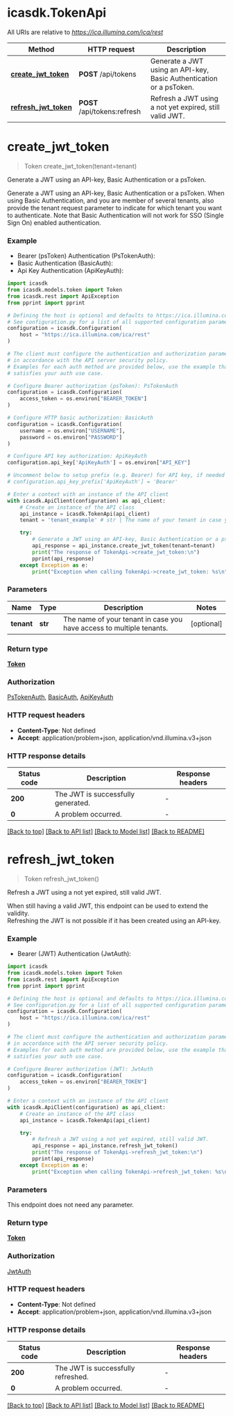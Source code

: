 # icasdk.TokenApi

All URIs are relative to *https://ica.illumina.com/ica/rest*

Method | HTTP request | Description
------------- | ------------- | -------------
[**create_jwt_token**](TokenApi.md#create_jwt_token) | **POST** /api/tokens | Generate a JWT using an API-key, Basic Authentication or a psToken.
[**refresh_jwt_token**](TokenApi.md#refresh_jwt_token) | **POST** /api/tokens:refresh | Refresh a JWT using a not yet expired, still valid JWT.


# **create_jwt_token**
> Token create_jwt_token(tenant=tenant)

Generate a JWT using an API-key, Basic Authentication or a psToken.

Generate a JWT using an API-key, Basic Authentication or a psToken. When using Basic Authentication, and you are member of several tenants, also provide the tenant request parameter to indicate for which tenant you want to authenticate. Note that Basic Authentication will not work for SSO (Single Sign On) enabled authentication.

### Example

* Bearer (psToken) Authentication (PsTokenAuth):
* Basic Authentication (BasicAuth):
* Api Key Authentication (ApiKeyAuth):

```python
import icasdk
from icasdk.models.token import Token
from icasdk.rest import ApiException
from pprint import pprint

# Defining the host is optional and defaults to https://ica.illumina.com/ica/rest
# See configuration.py for a list of all supported configuration parameters.
configuration = icasdk.Configuration(
    host = "https://ica.illumina.com/ica/rest"
)

# The client must configure the authentication and authorization parameters
# in accordance with the API server security policy.
# Examples for each auth method are provided below, use the example that
# satisfies your auth use case.

# Configure Bearer authorization (psToken): PsTokenAuth
configuration = icasdk.Configuration(
    access_token = os.environ["BEARER_TOKEN"]
)

# Configure HTTP basic authorization: BasicAuth
configuration = icasdk.Configuration(
    username = os.environ["USERNAME"],
    password = os.environ["PASSWORD"]
)

# Configure API key authorization: ApiKeyAuth
configuration.api_key['ApiKeyAuth'] = os.environ["API_KEY"]

# Uncomment below to setup prefix (e.g. Bearer) for API key, if needed
# configuration.api_key_prefix['ApiKeyAuth'] = 'Bearer'

# Enter a context with an instance of the API client
with icasdk.ApiClient(configuration) as api_client:
    # Create an instance of the API class
    api_instance = icasdk.TokenApi(api_client)
    tenant = 'tenant_example' # str | The name of your tenant in case you have access to multiple tenants. (optional)

    try:
        # Generate a JWT using an API-key, Basic Authentication or a psToken.
        api_response = api_instance.create_jwt_token(tenant=tenant)
        print("The response of TokenApi->create_jwt_token:\n")
        pprint(api_response)
    except Exception as e:
        print("Exception when calling TokenApi->create_jwt_token: %s\n" % e)
```



### Parameters


Name | Type | Description  | Notes
------------- | ------------- | ------------- | -------------
 **tenant** | **str**| The name of your tenant in case you have access to multiple tenants. | [optional] 

### Return type

[**Token**](Token.md)

### Authorization

[PsTokenAuth](../README.md#PsTokenAuth), [BasicAuth](../README.md#BasicAuth), [ApiKeyAuth](../README.md#ApiKeyAuth)

### HTTP request headers

 - **Content-Type**: Not defined
 - **Accept**: application/problem+json, application/vnd.illumina.v3+json

### HTTP response details

| Status code | Description | Response headers |
|-------------|-------------|------------------|
**200** | The JWT is successfully generated. |  -  |
**0** | A problem occurred. |  -  |

[[Back to top]](#) [[Back to API list]](../README.md#documentation-for-api-endpoints) [[Back to Model list]](../README.md#documentation-for-models) [[Back to README]](../README.md)

# **refresh_jwt_token**
> Token refresh_jwt_token()

Refresh a JWT using a not yet expired, still valid JWT.

When still having a valid JWT, this endpoint can be used to extend the validity.<br>Refreshing the JWT is not possible if it has been created using an API-key.

### Example

* Bearer (JWT) Authentication (JwtAuth):

```python
import icasdk
from icasdk.models.token import Token
from icasdk.rest import ApiException
from pprint import pprint

# Defining the host is optional and defaults to https://ica.illumina.com/ica/rest
# See configuration.py for a list of all supported configuration parameters.
configuration = icasdk.Configuration(
    host = "https://ica.illumina.com/ica/rest"
)

# The client must configure the authentication and authorization parameters
# in accordance with the API server security policy.
# Examples for each auth method are provided below, use the example that
# satisfies your auth use case.

# Configure Bearer authorization (JWT): JwtAuth
configuration = icasdk.Configuration(
    access_token = os.environ["BEARER_TOKEN"]
)

# Enter a context with an instance of the API client
with icasdk.ApiClient(configuration) as api_client:
    # Create an instance of the API class
    api_instance = icasdk.TokenApi(api_client)

    try:
        # Refresh a JWT using a not yet expired, still valid JWT.
        api_response = api_instance.refresh_jwt_token()
        print("The response of TokenApi->refresh_jwt_token:\n")
        pprint(api_response)
    except Exception as e:
        print("Exception when calling TokenApi->refresh_jwt_token: %s\n" % e)
```



### Parameters

This endpoint does not need any parameter.

### Return type

[**Token**](Token.md)

### Authorization

[JwtAuth](../README.md#JwtAuth)

### HTTP request headers

 - **Content-Type**: Not defined
 - **Accept**: application/problem+json, application/vnd.illumina.v3+json

### HTTP response details

| Status code | Description | Response headers |
|-------------|-------------|------------------|
**200** | The JWT is successfully refreshed. |  -  |
**0** | A problem occurred. |  -  |

[[Back to top]](#) [[Back to API list]](../README.md#documentation-for-api-endpoints) [[Back to Model list]](../README.md#documentation-for-models) [[Back to README]](../README.md)

